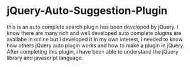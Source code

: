 # jQuery-Auto-Suggestion-Plugin
this is an auto complete search plugin has been developed by jQuery. I know there are many rich and well developed auto complete
plugins are availabe in online but I developed it in my own interest, i needed to know how others jQuery auto plugin works and how 
to make a plugin in jQuery. After completing this plugin, i have been able to understand the jQuery  library and javascript language.
